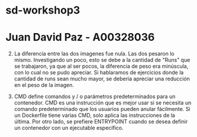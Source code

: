 # sd-workshop3

# Juan David Paz - A00328036

2. La diferencia entre las dos imagenes fue nula. Las dos pesaron lo mismo. Investigando un poco, esto se debe a la cantidad de "Runs" que se trabajaron, ya que al ser pocos, la diferencia de peso era minúscula, con lo cual no se pudo apreciar. Si hablaramos de ejercicios donde la cantidad de runs sean mucho mayor, se debería apreciar una reducción en el peso de la imagen.

3. CMD define comandos y / o parámetros predeterminados para un contenedor. CMD es una instrucción que es mejor usar si se necesita un comando predeterminado que los usuarios pueden anular fácilmente. Si un Dockerfile tiene varias CMD, solo aplica las instrucciones de la última. Por otro lado, se prefiere ENTRYPOINT cuando se desea definir un contenedor con un ejecutable específico. 
